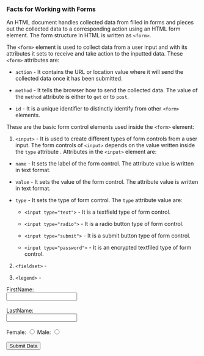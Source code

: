 ### Facts for Working with Forms

An HTML document handles collected data from filled in forms and pieces out the collected data to a corresponding action using an HTML form element. The form structure in HTML is written as `<form>`.

The `<form>` element is used to collect data from a user input and with its attributes it sets to receive and take action to the inputted data. These `<form>` attributes are:

- `action` - It contains the URL or location value where it will send the collected data once it has been submitted. 

- `method` - It tells the browser how to send the collected data. The value of the `method` attribute is either to `get` or to `post`.

- `id` - It is a unique identifier to distinctly identify from other `<form>` elements.

These are the basic form control elements used inside the `<form>` element:

1. `<input>` - It is used to create different types of form controls from a user input. The form controls of `<input>` depends on the value written inside the `type` attribute . Attributes in the `<input>` element are:

- `name` - It sets the label of the form control. The attribute value is written in text format.

- `value` - It sets the value of the form control. The attribute value is written in text format.

- `type` - It sets the type of form control. The `type` attribute value are: 

    - `<input type="text">` - It is a textfield type of form control.

    - `<input type="radio">` - It is a radio button type of form control.

    - `<input type="submit">` - It is a submit button type of form control.

    - `<input type="password">` - It is an encrypted textfiled type of form control.

2. `<fieldset>` - 

3. `<legend>` - 

<!DOCTYPE html>
<html>
    <head>
        <title>Working with Forms</title>
    </head>
    <body>
        <forms>
            FirstName: <br />
            <input type="text"><br /><br />
            LastName: <br />
            <input type="text"><br /><br />
            Female:
            <input type="radio">
            Male:
            <input type="radio"><br /><br />
            <input type="submit" value="Submit Data">
        </forms>
    </body>
</html>